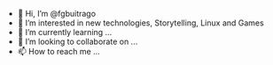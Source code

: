 - 👋 Hi, I’m @fgbuitrago
- 👀 I’m interested in new technologies, Storytelling, Linux and Games 
- 🌱 I’m currently learning ...
- 💞️ I’m looking to collaborate on ...
- 📫 How to reach me ...

<!---
fgbuitrago/fgbuitrago is a ✨ special ✨ repository because its `README.md` (this file) appears on your GitHub profile.
You can click the Preview link to take a look at your changes.
--->
